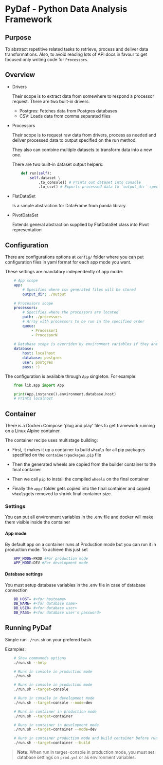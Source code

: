 # PyDaf - Python Data Analysis Framework

## Purpose
To abstract repetitive related tasks to retrieve, process and deliver data transformations. Also, to avoid reading lots of API docs in favour to get focused only writing code for `Processors`.


## Overview

- Drivers
    
    Their scope is to extract data from somewhere to respond a processor request. 
    There are two built-in drivers:
        
    - Postgres: Fetches data from Postgres databases
    - CSV: Loads data from comma separated files

- Processors

    Their scope is to request raw data from drivers, process as needed and deliver processed data to output specified on the run method. 
    
    They also can combine multiple datasets to transform data into a new one.

    There are two built-in dataset output helpers:

    ```python   
        def run(self):
            self.dataset \
                .to_console() # Prints out dataset into console
                .to_csv() # Exports processed data to `output_dir` specified in settings
    ```

- FlatDataSet

    Is a simple abstraction for DataFrame from panda library. 

- PivotDataSet

    Extends general abstraction supplied by FlatDataSet class into Pivot representation

## Configuration

There are configurations options at `config/` folder where you can put configuration files in yaml format for each app mode you want. 

These settings are mandatory independently of app mode:        
```yaml
    # App scope
    app:
        # Specifies where csv generated files will be stored
        output_dir: ./output 
    
    # Processors scope
    processors:
        # Specifies where the processors are located
        path: ./processors 
        # Array with processors to be run in the specified order
        queue:
            - Processor1
            - ProcessorN
    
    # Database scope is overriden by environment variables if they are present
    database:
        host: localhost
        database: postgres
        user: postgres
        pass: :)
```

The configuration is available through `App` singleton. For example:

```python
    from lib.app import App

    print(App.instance().environment.database.host)
    # Prints localhost
```

## Container

There is a Docker+Compose 'plug and play' files to get framework running on a Linux Alpine container.

The container recipe uses multistage building: 

* First, it makes it up a container to build `wheels` for all pip packages specified on the `container/packages.pip` file

* Then the generated wheels are copied from the builder container to the final container

* Then we call `pip` to install the compiled `wheels` on the final container

* Finally the `app/` folder gets copied into the final container and copied `wheels`gets removed to shrink final container size.

### Settings
You can put all environment variables in the .env file and docker will make them visible inside the container

#### App mode

By default app on a container runs at Production mode but you can run it in production mode. To achieve this just set

```bash
    APP_MODE=PROD #For production mode
    APP_MODE=DEV #For development mode
```

#### Database settings

You must setup database variables in the .env file in case of database connection

```bash   
    DB_HOST= #<for hostname>
    DB_NAME= #<for database name>
    DB_USER= #<for database user>
    DB_PASS= #<for database user's password>
```

## Running PyDaf

Simple run `./run.sh` on your prefered bash.

Examples:

```bash
    # Show commannds options
    ./run.sh --help 

    # Runs in console in production mode
    ./run.sh 

    # Runs in console in production mode
    ./run.sh --target=console

    # Runs in console in development mode
    ./run.sh --target=console --mode=dev 

    # Runs in container in production mode
    ./run.sh --target=container 

    # Runs in container in development mode
    ./run.sh --target=container --mode=dev 

    # Runs in container production mode and build container before run
    ./run.sh --target=container --build 
```

> **Note:** When run in target=console in production mode, you must set database settings on `prod.yml` or as environment variables.
